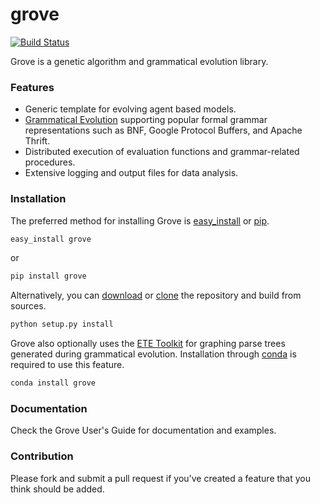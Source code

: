 # grove #

[![Build Status](https://travis-ci.org/zivia/grove.svg?branch=master)](https://travis-ci.org/zivia/grove)

Grove is a genetic algorithm and grammatical evolution library.

### Features ###

* Generic template for evolving agent based models.
* [Grammatical Evolution](https://en.wikipedia.org/wiki/Grammatical_evolution) supporting popular formal grammar representations such as BNF, Google Protocol Buffers, and Apache Thrift.
* Distributed execution of evaluation functions and grammar-related procedures.
* Extensive logging and output files for data analysis.

### Installation ###

The preferred method for installing Grove is [easy_install](https://pypi.python.org/pypi/setuptools) or
[pip](http://www.pip-installer.org/en/latest/).

```bash
easy_install grove
```

or

```bash
pip install grove
```

Alternatively, you can [download](https://pypi.python.org/pypi/grove/) or [clone](https://github.com/zivia/grove.git)
the repository and build from sources.

```bash
python setup.py install
```

Grove also optionally uses the [ETE Toolkit](http://etetoolkit.org/) for graphing parse trees generated during
grammatical evolution. Installation through [conda](http://conda.pydata.org/docs/) is required to use this feature.

```bash
conda install grove
```

### Documentation ###

Check the Grove User's Guide for documentation and examples.

### Contribution ###

Please fork and submit a pull request if you've created a feature that you think should be added.
